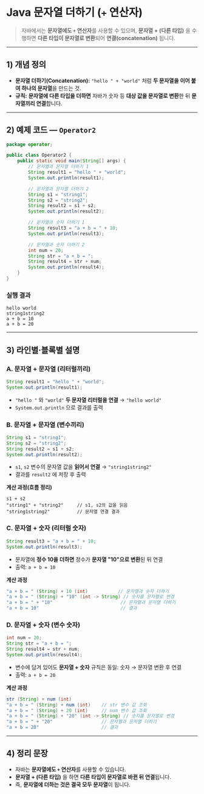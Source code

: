 # Java 문자열 더하기 (`+` 연산자)

> 자바에서는 **문자열에도 `+` 연산자**를 사용할 수 있으며, **문자열 + (다른 타입)** 을 수행하면 **다른 타입이 문자열로 변환**되어 **연결(concatenation)** 됩니다.

---

## 1) 개념 정의

* **문자열 더하기(Concatenation):** `"hello " + "world"` 처럼 **두 문자열을 이어 붙여 하나의 문자열**을 만드는 것.
* **규칙:** **문자열에 다른 타입을 더하면** 자바가 숫자 등 **대상 값을 문자열로 변환**한 뒤 **문자열끼리 연결**합니다.

---

## 2) 예제 코드 — `Operator2`

```java
package operator;

public class Operator2 {
    public static void main(String[] args) {
        // 문자열과 문자열 더하기 1
        String result1 = "hello " + "world";
        System.out.println(result1);

        // 문자열과 문자열 더하기 2
        String s1 = "string1";
        String s2 = "string2";
        String result2 = s1 + s2;
        System.out.println(result2);

        // 문자열과 숫자 더하기 1
        String result3 = "a + b = " + 10;
        System.out.println(result3);

        // 문자열과 숫자 더하기 2
        int num = 20;
        String str = "a + b = ";
        String result4 = str + num;
        System.out.println(result4);
    }
}
```

### 실행 결과

```
hello world
string1string2
a + b = 10
a + b = 20
```

---

## 3) 라인별·블록별 설명

### A. 문자열 + 문자열 (리터럴끼리)

```java
String result1 = "hello " + "world";
System.out.println(result1);
```

* `"hello "` 와 `"world"` **두 문자열 리터럴을 연결** → `"hello world"`
* `System.out.println` 으로 결과를 출력

### B. 문자열 + 문자열 (변수끼리)

```java
String s1 = "string1";
String s2 = "string2";
String result2 = s1 + s2;
System.out.println(result2);
```

* `s1`, `s2` 변수의 문자열 값을 **읽어서 연결** → `"string1string2"`
* 결과를 `result2` 에 저장 후 출력

**계산 과정(흐름 정리)**

```
s1 + s2
"string1" + "string2"     // s1, s2의 값을 읽음
"string1string2"          // 문자열 연결 결과
```

### C. 문자열 + 숫자 (리터럴 숫자)

```java
String result3 = "a + b = " + 10;
System.out.println(result3);
```

* 문자열에 **정수 10을 더하면** 정수가 **문자열 "10"으로 변환**된 뒤 연결
* 출력: `a + b = 10`

**계산 과정**

```java
"a + b = " (String) + 10 (int)           // 문자열과 숫자 더하기
"a + b = " (String) + "10" (int -> String) // 숫자를 문자열로 변경
"a + b = " + "10"                         // 문자열과 문자열 더하기
"a + b = 10"                              // 결과
```

### D. 문자열 + 숫자 (변수 숫자)

```java
int num = 20;
String str = "a + b = ";
String result4 = str + num;
System.out.println(result4);
```

* 변수에 담겨 있어도 **문자열 + 숫자** 규칙은 동일: 숫자 → 문자열 변환 후 연결
* 출력: `a + b = 20`

**계산 과정**

```java
str (String) + num (int)
"a + b = " (String) + num (int)    // str 변수 값 조회
"a + b = " (String) + 20 (int)     // num 변수 값 조회
"a + b = " (String) + "20" (int -> String) // 숫자를 문자열로 변경
"a + b = " + "20"                  // 문자열과 문자열 더하기
"a + b = 20"                       // 결과
```

---

## 4) 정리 문장

* 자바는 **문자열에도 `+` 연산자**를 사용할 수 있습니다.
* **문자열 + (다른 타입)** 을 하면 **다른 타입이 문자열로 바뀐 뒤 연결**됩니다.
* 즉, **문자열에 더하는 것은 결국 모두 문자열**이 됩니다.
